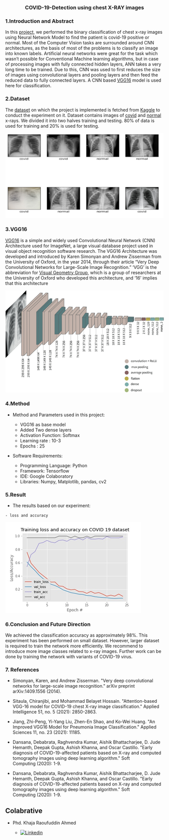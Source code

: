 #          <h3 align="center">COVID-19-Detection using chest X-RAY images</h3>


###         1.Introduction and Abstract

In this [project](Covid_19.ipynb), we performed the binary classification of chest x-ray images using Neural Network Model to find the patient is covid-19 positive or normal. Most of the Computer Vision tasks are surrounded around CNN architectures, as the basis of most of the problems is to classify an image into known labels. Artificial neural networks were great for the task which wasn’t possible for Conventional Machine learning algorithms, but in case of processing images with fully connected hidden layers, ANN takes a very long time to be trained. Due to this, CNN was used to first reduces the size of images using convolutional layers and pooling layers and then feed the reduced data to fully connected layers. A CNN based [VGG16](covid19-vgg16.h5) model is used here for classification.


###        2.Dataset

The [dataset](DATASET) on which the project is implemented is fetched from [Kaggle](https://www.kaggle.com/) to conduct the experiment on it. Dataset contains images of [covid](DATASET/COVID) and [normal](DATASET/NORMAL) x-rays. We divided it into two halves training and testing. 80% of data is used for training and 20% is used for testing.

![Alt text](Image/image.png)



###         3.VGG16

[VGG16](https://www.mathworks.com/help/deeplearning/ref/vgg16.html) is a simple and widely used Convolutional Neural Network (CNN) Architecture used for ImageNet, a large visual database project used in visual object recognition software research. The VGG16 Architecture was developed and introduced by Karen Simonyan and Andrew Zisserman from the University of Oxford, in the year 2014, through their article “Very Deep Convolutional Networks for Large-Scale Image Recognition.” ‘VGG’ is the abbreviation for [Visual Geometry Group](https://www.robots.ox.ac.uk/~vgg/), which is a group of researchers at the University of Oxford who developed this architecture, and ‘16’ implies that this architecture 

![Alt text](Image/500760_1_En_7_Fig1_HTML.png)

###         4.Method

- Method and Parameters used in this project: 

    - VGG16 as base model
    - Added Two dense layers
    - Activation Function: Softmax 
    - Learning rate : 10-3
    - Epochs : 25

- Software Requirements:

    - Programming Language: Python
    - Framework: Tensorflow
    - IDE: Google Colaboratory
    - Libraries: Numpy, Matplotlib, pandas, cv2
 
###        5.Result

-    The results based on our experiment:   
    
    - loss and accuracy 

![Alt text](Image/result_plot.jpg)


###         6.Conclusion and Future Direction

We achieved the classification accuracy as approximately 98%. This experiment has been performed on small dataset. However, larger dataset is required to train the network more efficiently. We recommend to introduce more image classes related to x-ray images. Further work can be done by training the network with variants of COVID-19 virus.  



###         7. References

- Simonyan, Karen, and Andrew Zisserman. "Very deep convolutional networks for large-scale image recognition." arXiv preprint arXiv:1409.1556 (2014).

- Sitaula, Chiranjibi, and Mohammad Belayet Hossain. "Attention-based VGG-16 model for COVID-19 chest X-ray image classification." Applied Intelligence 51, no. 5 (2021): 2850-2863.

- Jiang, Zhi-Peng, Yi-Yang Liu, Zhen-En Shao, and Ko-Wei Huang. "An Improved VGG16 Model for Pneumonia Image Classification." Applied Sciences 11, no. 23 (2021): 11185.

- Dansana, Debabrata, Raghvendra Kumar, Aishik Bhattacharjee, D. Jude Hemanth, Deepak Gupta, Ashish Khanna, and Oscar Castillo. "Early diagnosis of COVID-19-affected patients based on X-ray and computed tomography images using deep learning algorithm." Soft Computing (2020): 1-9.

- Dansana, Debabrata, Raghvendra Kumar, Aishik Bhattacharjee, D. Jude Hemanth, Deepak Gupta, Ashish Khanna, and Oscar Castillo. "Early diagnosis of COVID-19-affected patients based on X-ray and computed tomography images using deep learning algorithm." Soft Computing (2020): 1-9.

##      Colabrative

 - Phd. Khaja Raoufuddin Ahmed

    - [![Linkedin]({https://img.shields.io/badge/LinkedIn-0077B5?style=for-the-badge&logo=linkedin&logoColor=white})](https://www.linkedin.com/in/khaja-raoufuddin-ahmed-10110b63/)




